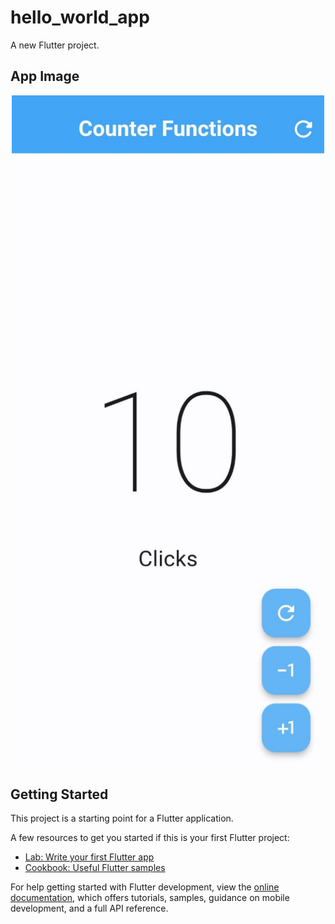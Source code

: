 # hello_world_app

A new Flutter project.


## App Image

<div align="center" width="100%" >
  <img src="assets/counterapp.jpg" alt="Captura de pantalla de la aplicación" width="500"/>
</div>

## Getting Started

This project is a starting point for a Flutter application.

A few resources to get you started if this is your first Flutter project:

- [Lab: Write your first Flutter app](https://docs.flutter.dev/get-started/codelab)
- [Cookbook: Useful Flutter samples](https://docs.flutter.dev/cookbook)

For help getting started with Flutter development, view the
[online documentation](https://docs.flutter.dev/), which offers tutorials,
samples, guidance on mobile development, and a full API reference.

